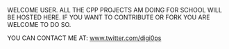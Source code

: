 WELCOME USER.
ALL THE CPP PROJECTS AM DOING FOR SCHOOL WILL BE HOSTED HERE.
IF YOU WANT TO CONTRIBUTE OR FORK YOU ARE WELCOME TO DO SO.

YOU CAN CONTACT ME AT:
www.twitter.com/digi0ps
